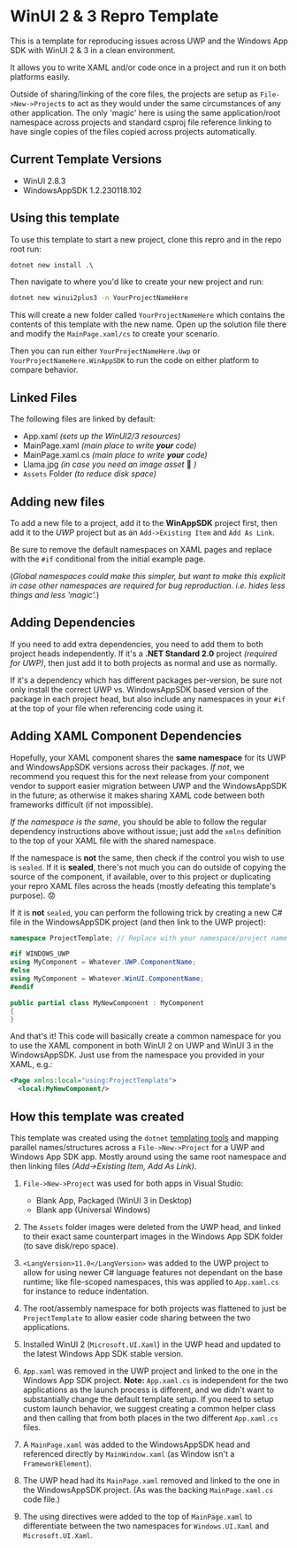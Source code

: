 
# WinUI 2 & 3 Repro Template

This is a template for reproducing issues across UWP and the Windows App SDK with WinUI 2 & 3 in a clean environment.

It allows you to write XAML and/or code once in a project and run it on both platforms easily.

Outside of sharing/linking of the core files, the projects are setup as `File->New->Project`s to act as they would under the same circumstances of any other application. The only 'magic' here is using the same application/root namespace across projects and standard csproj file reference linking to have single copies of the files copied across projects automatically.

## Current Template Versions

- WinUI 2.8.3
- WindowsAppSDK 1.2.230118.102

## Using this template

To use this template to start a new project, clone this repro and in the repo root run:

```cmd
dotnet new install .\
```

Then navigate to where you'd like to create your new project and run:

```cmd
dotnet new winui2plus3 -n YourProjectNameHere
```

This will create a new folder called `YourProjectNameHere` which contains the contents of this template with the new name. Open up the solution file there and modify the `MainPage.xaml/cs` to create your scenario.

Then you can run either `YourProjectNameHere.Uwp` or `YourProjectNameHere.WinAppSDK` to run the code on either platform to compare behavior.

## Linked Files

The following files are linked by default:

- App.xaml _(sets up the WinUI2/3 resources)_
- MainPage.xaml _(main place to write **your** code)_
- MainPage.xaml.cs _(main place to write **your** code)_
- Llama.jpg _(in case you need an image asset_ 🦙 _)_
- `Assets` Folder _(to reduce disk space)_

## Adding new files

To add a new file to a project, add it to the **WinAppSDK** project first, then add it to the _UWP_ project but as an `Add->Existing Item` and `Add As Link`.

Be sure to remove the default namespaces on XAML pages and replace with the `#if` conditional from the initial example page.

(_Global namespaces could make this simpler, but want to make this explicit in case other namespaces are required for bug reproduction. i.e. hides less things and less 'magic'._)

## Adding Dependencies

If you need to add extra dependencies, you need to add them to both project heads independently. If it's a **.NET Standard 2.0** project _(required for UWP)_, then just add it to both projects as normal and use as normally.

If it's a dependency which has different packages per-version, be sure not only install the correct UWP vs. WindowsAppSDK based version of the package in each project head, but also include any namespaces in your `#if` at the top of your file when referencing code using it.

## Adding XAML Component Dependencies

Hopefully, your XAML component shares the **same namespace** for its UWP and WindowsAppSDK versions across their packages. _If not_, we recommend you request this for the next release from your component vendor to support easier migration between UWP and the WindowsAppSDK in the future; as otherwise it makes sharing XAML code between both frameworks difficult (if not impossible).

_If the namespace is the same_, you should be able to follow the regular dependency instructions above without issue; just add the `xmlns` definition to the top of your XAML file with the shared namespace.

If the namespace is **not** the same, then check if the control you wish to use is `sealed`. If it is **sealed**, there's not much you can do outside of copying the source of the component, if available, over to this project or duplicating your repro XAML files across the heads (mostly defeating this template's purpose). 😟

If it is **not** `sealed`, you can perform the following trick by creating a new C# file in the WindowsAppSDK project (and then link to the UWP project):

```cs
namespace ProjectTemplate; // Replace with your namespace/project name

#if WINDOWS_UWP
using MyComponent = Whatever.UWP.ComponentName;
#else
using MyComponent = Whatever.WinUI.ComponentName;
#endif

public partial class MyNewComponent : MyComponent
{
}
```

And that's it! This code will basically create a common namespace for you to use the XAML component in both WinUI 2 on UWP and WinUI 3 in the WindowsAppSDK. Just use from the namespace you provided in your XAML, e.g.:

```xml
<Page xmlns:local="using:ProjectTemplate">
  <local:MyNewComponent/>
```

## How this template was created

This template was created using the `dotnet` [templating tools](https://learn.microsoft.com/dotnet/core/tools/custom-templates) and mapping parallel names/structures across a `File->New->Project` for a UWP and Windows App SDK app. Mostly around using the same root namespace and then linking files _(Add->Existing Item, Add As Link)_.

1. `File->New->Project` was used for both apps in Visual Studio:

    - Blank App, Packaged (WinUI 3 in Desktop)
    - Blank app (Universal Windows)

2. The `Assets` folder images were deleted from the UWP head, and linked to their exact same counterpart images in the Windows App SDK folder (to save disk/repo space).

3. `<LangVersion>11.0</LangVersion>` was added to the UWP project to allow for using newer C# language features not dependant on the base runtime; like file-scoped namespaces, this was applied to `App.xaml.cs` for instance to reduce indentation.

4. The root/assembly namespace for both projects was flattened to just be `ProjectTemplate` to allow easier code sharing between the two applications.

5. Installed WinUI 2 (`Microsoft.UI.Xaml`) in the UWP head and updated to the latest Windows App SDK stable version.

6. `App.xaml` was removed in the UWP project and linked to the one in the Windows App SDK project. **Note:** `App.xaml.cs` is independent for the two applications as the launch process is different, and we didn't want to substantially change the default template setup. If you need to setup custom launch behavior, we suggest creating a common helper class and then calling that from both places in the two different `App.xaml.cs` files.

7. A `MainPage.xaml` was added to the WindowsAppSDK head and referenced directly by `MainWindow.xaml` (as Window isn't a `FrameworkElement`).

8. The UWP head had its `MainPage.xaml` removed and linked to the one in the WindowsAppSDK project. (As was the backing `MainPage.xaml.cs` code file.)

9. The using directives were added to the top of `MainPage.xaml` to differentiate between the two namespaces for `Windows.UI.Xaml` and `Microsoft.UI.Xaml`.

